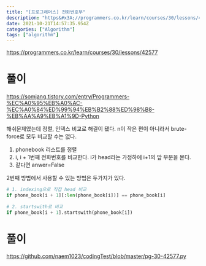 ```yaml
---
title: "[프로그래머스] 전화번호부"
description: "https&#x3A;//programmers.co.kr/learn/courses/30/lessons/42577해쉬문제였는데 정렬, 인덱스 비교로 해결이 됐다. phonebook 리스트를 정렬i, i + 1번째 전화번호를 비교한다. i가 head라는 가정하에 i+1의 앞"
date: 2021-10-21T14:57:35.954Z
categories: ["Algorithm"]
tags: ["algorithm"]
---
```

https://programmers.co.kr/learn/courses/30/lessons/42577

# 풀이
https://somjang.tistory.com/entry/Programmers-%EC%A0%95%EB%A0%AC-%EC%A0%84%ED%99%94%EB%B2%88%ED%98%B8-%EB%AA%A9%EB%A1%9D-Python

해쉬문제였는데 정렬, 인덱스 비교로 해결이 됐다. n이 작은 편이 아니라서 brute-force로 모두 비교할 수는 없다.

1. phonebook 리스트를 정렬
2. i, i + 1번째 전화번호를 비교한다. i가 head라는 가정하에 i+1의 앞 부분을 본다.
3. 같다면 anwer=False


2번째 방법에서 사용할 수 있는 방법은 두가지가 있다.

```py
# 1. indexing으로 직접 head 비교
if phone_book[i + 1][:len(phone_book[i])] == phone_book[i]
 
# 2. startswith로 비교
if phone_book[i + 1].startswith(phone_book[i])

```


# 풀이
https://github.com/naem1023/codingTest/blob/master/pg-30-42577.py